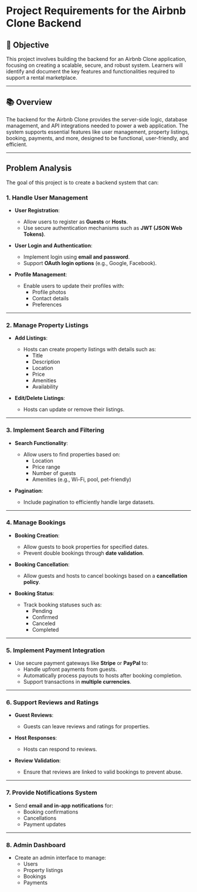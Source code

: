 # Project Requirements for the Airbnb Clone Backend  

## 🎯 Objective  
This project involves building the backend for an Airbnb Clone application, focusing on creating a scalable, secure, and robust system. Learners will identify and document the key features and functionalities required to support a rental marketplace.  

---

## 📚 Overview  

The backend for the Airbnb Clone provides the server-side logic, database management, and API integrations needed to power a web application. The system supports essential features like user management, property listings, booking, payments, and more, designed to be functional, user-friendly, and efficient.  

---

## Problem Analysis  

The goal of this project is to create a backend system that can:  

### 1. Handle User Management  
- **User Registration**:  
  - Allow users to register as **Guests** or **Hosts**.  
  - Use secure authentication mechanisms such as **JWT (JSON Web Tokens)**.  

- **User Login and Authentication**:  
  - Implement login using **email and password**.  
  - Support **OAuth login options** (e.g., Google, Facebook).  

- **Profile Management**:  
  - Enable users to update their profiles with:  
    - Profile photos  
    - Contact details  
    - Preferences  

---

### 2. Manage Property Listings  
- **Add Listings**:  
  - Hosts can create property listings with details such as:  
    - Title  
    - Description  
    - Location  
    - Price  
    - Amenities  
    - Availability  

- **Edit/Delete Listings**:  
  - Hosts can update or remove their listings.  

---

### 3. Implement Search and Filtering  
- **Search Functionality**:  
  - Allow users to find properties based on:  
    - Location  
    - Price range  
    - Number of guests  
    - Amenities (e.g., Wi-Fi, pool, pet-friendly)  

- **Pagination**:  
  - Include pagination to efficiently handle large datasets.  

---

### 4. Manage Bookings  
- **Booking Creation**:  
  - Allow guests to book properties for specified dates.  
  - Prevent double bookings through **date validation**.  

- **Booking Cancellation**:  
  - Allow guests and hosts to cancel bookings based on a **cancellation policy**.  

- **Booking Status**:  
  - Track booking statuses such as:  
    - Pending  
    - Confirmed  
    - Canceled  
    - Completed  

---

### 5. Implement Payment Integration  
- Use secure payment gateways like **Stripe** or **PayPal** to:  
  - Handle upfront payments from guests.  
  - Automatically process payouts to hosts after booking completion.  
  - Support transactions in **multiple currencies**.  

---

### 6. Support Reviews and Ratings  
- **Guest Reviews**:  
  - Guests can leave reviews and ratings for properties.  

- **Host Responses**:  
  - Hosts can respond to reviews.  

- **Review Validation**:  
  - Ensure that reviews are linked to valid bookings to prevent abuse.  

---

### 7. Provide Notifications System  
- Send **email and in-app notifications** for:  
  - Booking confirmations  
  - Cancellations  
  - Payment updates  

---

### 8. Admin Dashboard  
- Create an admin interface to manage:  
  - Users  
  - Property listings  
  - Bookings  
  - Payments  
